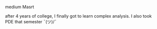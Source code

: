 medium Masrt

after 4 years of college, I finally got to learn complex analysis. I also took PDE that semester ¯\(ツ)/¯
